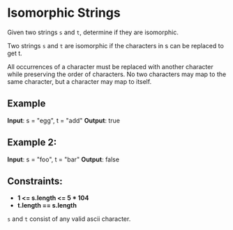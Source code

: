 
# Isomorphic Strings

Given two strings `s` and `t`, determine if they are isomorphic.

Two strings `s` and `t` are isomorphic if the characters in s can be replaced to get t.

All occurrences of a character must be replaced with another character while preserving the order of characters. No two characters may map to the same character, but a character may map to itself.

## Example

**Input**: s = "egg", t = "add"
**Output**: true

## Example 2:

**Input**: s = "foo", t = "bar"
**Output**: false

## Constraints:

 - **1 <= s.length <= 5 * 104**
 - **t.length == s.length**

`s` and `t` consist of any valid ascii character.